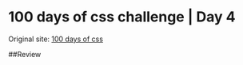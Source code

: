 ﻿# 100 days of css challenge | Day 4

Original site: [100 days of css](http://100dayscss.com/)

##Review
